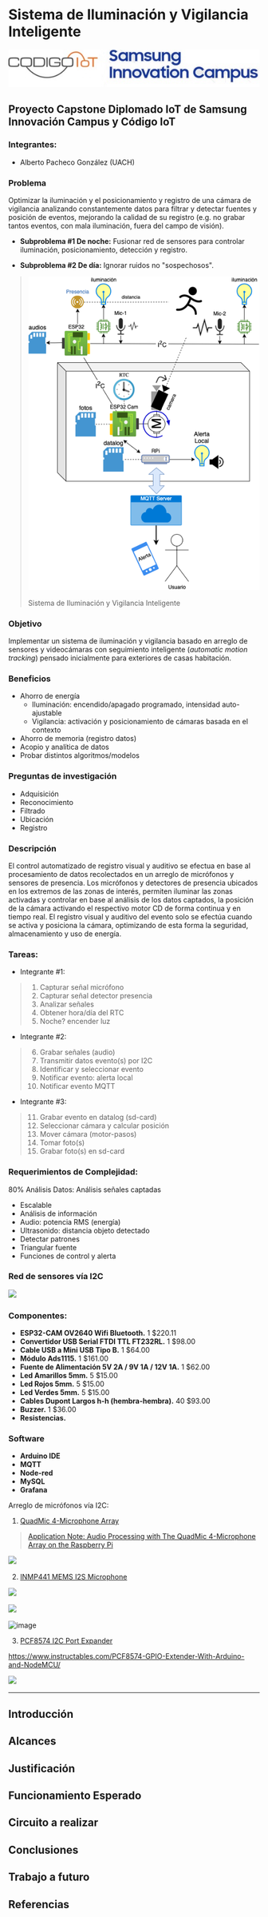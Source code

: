 # Sistema de Iluminación y Vigilancia Inteligente 

![](https://github.com/AlbertoPachecoDev/Capstone-Proy-Camaras-Inteligentes/blob/main/logos.jpg)

## Proyecto Capstone Diplomado IoT de Samsung Innovación Campus y Código IoT

### Integrantes:
 - Alberto Pacheco González (UACH)

### Problema
Optimizar la iluminación y el posicionamiento y registro de una cámara de vigilancia analizando constantemente datos para filtrar y detectar fuentes y posición de eventos, mejorando la calidad de su registro (e.g. no grabar tantos eventos, con mala iluminación, fuera del campo de visión).

 - **Subproblema #1 De noche:** Fusionar red de sensores para controlar iluminación, posicionamiento, detección y registro. 
 
 - **Subproblema #2 De día:** Ignorar ruidos no "sospechosos". 

  > ![Sistema de Iluminación y Vigilancia Inteligente](https://github.com/AlbertoPachecoDev/Capstone-Proy-Camaras-Inteligentes/blob/72070e9e05f125d2737b1563c9dbbdb86ad8301a/CamaraMotorizada-demo-i2c.png)
  >
  > Sistema de Iluminación y Vigilancia Inteligente

### Objetivo

Implementar un sistema de iluminación y vigilancia basado en arreglo de sensores y videocámaras con seguimiento inteligente (_automatic motion tracking_) pensado inicialmente para exteriores de casas habitación.

### Beneficios
 - Ahorro de energía
   -  Iluminación: encendido/apagado programado, intensidad auto-ajustable
   -  Vigilancia: activación y posicionamiento de cámaras basada en el contexto
 - Ahorro de memoria (registro datos)
 - Acopio y analítica de datos
 - Probar distintos algoritmos/modelos

### Preguntas de investigación
 - Adquisición
 - Reconocimiento
 - Filtrado
 - Ubicación
 - Registro


### Descripción

El control automatizado de registro visual y auditivo se efectua en base al procesamiento de datos recolectados en un arreglo de micrófonos y sensores de presencia. Los micrófonos y detectores de presencia ubicados en los extremos de las zonas de interés, permiten iluminar las zonas activadas y controlar en base al análisis de los datos captados, la posición de la cámara activando el respectivo motor CD de forma continua y en tiempo real. El registro visual y auditivo del evento solo se efectúa cuando se activa y posiciona la cámara, optimizando de esta forma la seguridad, almacenamiento y uso de energía.

### Tareas:
- Integrante #1:
>
> 1. Capturar señal micrófono
> 2. Capturar señal detector presencia
> 3. Analizar señales
> 4. Obtener hora/día del RTC
> 5. Noche? encender luz 

- Integrante #2:
>
> 6. Grabar señales (audio) 
> 7. Transmitir datos evento(s) por I2C
> 8. Identificar y seleccionar evento 
> 9. Notificar evento: alerta local
> 10. Notificar evento MQTT

- Integrante #3:
>
> 11. Grabar evento en datalog (sd-card)
> 13. Seleccionar cámara y calcular posición
> 14. Mover cámara (motor-pasos)
> 15. Tomar foto(s)
> 16. Grabar foto(s) en sd-card

### Requerimientos de Complejidad:

80% Análisis Datos:  Análisis señales captadas
- Escalable
- Análisis de información
 - Audio: potencia RMS (energía)
 - Ultrasonido: distancia objeto detectado
 - Detectar patrones
 - Triangular fuente
 - Funciones de control y alerta

### Red de sensores vía I2C

![](https://i0.wp.com/randomnerdtutorials.com/wp-content/uploads/2019/09/I2C-communication-protocol-ESP32.png?quality=50&strip=all&ssl=1)

### Componentes:

- **ESP32-CAM OV2640 Wifi Bluetooth.**                       1       $220.11
- **Convertidor USB Serial FTDI TTL FT232RL.**               1       $98.00
- **Cable USB a Mini USB Tipo B.**                           1       $64.00
- **Módulo Ads1115.**                                        1       $161.00
- **Fuente de Alimentación 5V 2A / 9V 1A / 12V 1A.**         1       $62.00
- **Led Amarillos 5mm.**                                     5       $15.00
- **Led Rojos 5mm.**                                         5       $15.00
- **Led Verdes 5mm.**                                        5       $15.00
- **Cables Dupont Largos h-h (hembra-hembra).**              40      $93.00
- **Buzzer.**                                                1       $36.00
- **Resistencias.**          

### Software
- **Arduino IDE**
- **MQTT**
- **Node-red**
- **MySQL**
- **Grafana**


Arreglo de micrófonos vía I2C:
1. [QuadMic 4-Microphone Array](https://makersportal.com/shop/quadmic-4-microphone-array)

  > [Application Note: Audio Processing with The QuadMic 4-Microphone Array on the Raspberry Pi](https://makersportal.com/blog/audio-processing-with-the-quadmic-4-microphone-array-on-the-raspberry-pi)

![](https://images.squarespace-cdn.com/content/v1/59b037304c0dbfb092fbe894/1610935560928-8R5BB4TPYTCFYAVHF664/quadmic_red_LEDs.JPG?format=1000w)


2. [INMP441 MEMS I2S Microphone](https://makersportal.com/shop/i2s-mems-microphone-for-raspberry-pi-inmp441)

![](https://images.squarespace-cdn.com/content/v1/59b037304c0dbfb092fbe894/1606076376715-ZNHI468TMG4K8DOWP24Y/INMP441_zoom_port_writing.JPG?format=1000w)

![](https://images.squarespace-cdn.com/content/v1/59b037304c0dbfb092fbe894/1606076409876-LWA5AQR2Q79B5364TWHF/i2s_rpi_INMP441_stereo.png?format=1000w)

![image](https://user-images.githubusercontent.com/80423661/160221127-5ddf85e7-97df-4790-93e5-e60db830fa95.png)

3. [PCF8574 I2C Port Expander](https://create.arduino.cc/projecthub/Samhain/pcf8574-expander-with-4-inputs-4-outputs-9a80ef)

https://www.instructables.com/PCF8574-GPIO-Extender-With-Arduino-and-NodeMCU/

![](https://www.pcboard.ca/image/catalog/products/pcf8574/pcf8574-addressing.jpg)

----

## Introducción

## Alcances

## Justificación

## Funcionamiento Esperado

## Circuito a realizar

## Conclusiones

## Trabajo a futuro

## Referencias




